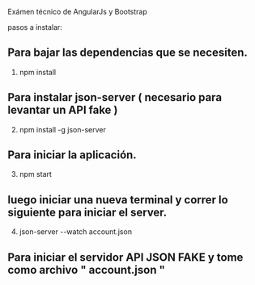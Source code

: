 Exámen técnico de AngularJs y Bootstrap

pasos a instalar: 
## Para bajar las dependencias que se necesiten.
1) npm install
## Para instalar json-server ( necesario para levantar un API fake )
2) npm install -g json-server
## Para iniciar la aplicación.
3) npm start
## luego iniciar una nueva terminal y correr lo siguiente para iniciar el server.
4) json-server --watch account.json
## Para iniciar el servidor API JSON FAKE y tome como archivo " account.json "
